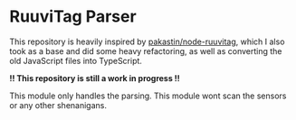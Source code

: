 # RuuviTag Parser

This repository is heavily inspired by [pakastin/node-ruuvitag](https://github.com/pakastin/node-ruuvitag),
which I also took as a base and did some heavy refactoring, as well as converting the old JavaScript files
into TypeScript.

**!! This repository is still a work in progress !!**

This module only handles the parsing. This module wont scan the sensors or any other shenanigans.
